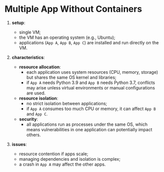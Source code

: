 # Multiple App Without Containers

1. **setup**:
   - single VM;
   - the VM has an operating system (e.g., Ubuntu);
   - applications (`App A`, `App B`, `App C`) are installed and run directly on the VM.

2. **characteristics**:
   - **resource allocation**:
     - each application uses system resources (CPU, memory, storage) but shares the same OS kernel and libraries;
     - if `App A` needs Python 3.9 and `App B` needs Python 3.7, conflicts may arise unless virtual environments or manual configurations are used.
   - **resource isolation**:
     - no strict isolation between applications;
     - if `App A` consumes too much CPU or memory, it can affect `App B` and `App C`.
   - **security**:
     - all applications run as processes under the same OS, which means vulnerabilities in one application can potentially impact others.

3. **issues**:
   - resource contention if apps scale;
   - managing dependencies and isolation is complex;
   - a crash in `App A` may affect the other apps.
